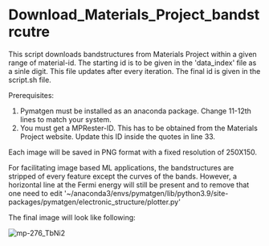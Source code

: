 # Download_Materials_Project_bandstrcutre

This script downloads bandstructures from Materials Project within a given range of material-id. The starting id is to be given in the 'data_index' file as a sinle digit. This file updates after every iteration. The final id is given in the script.sh file. 

Prerequisites:
1. Pymatgen must be installed as an anaconda package. Change 11-12th lines to match your system. 
2. You must get a MPRester-ID. This has to be obtained from the Materials Project website. Update this ID inside the quotes in line 33.

Each image will be saved in PNG format with a fixed resolution of 250X150. 

For facilitating image based ML applications, the bandstructures are stripped of every feature except the curves of the bands. However, a horizontal line at the Fermi energy will still be present and to remove that one need to edit '~/anaconda3/envs/pymatgen/lib/python3.9/site-packages/pymatgen/electronic_structure/plotter.py'

The final image will look like following:

![mp-276_TbNi2](https://user-images.githubusercontent.com/106304435/170889297-561121ec-f055-4e4b-96aa-f037194d18af.png)
